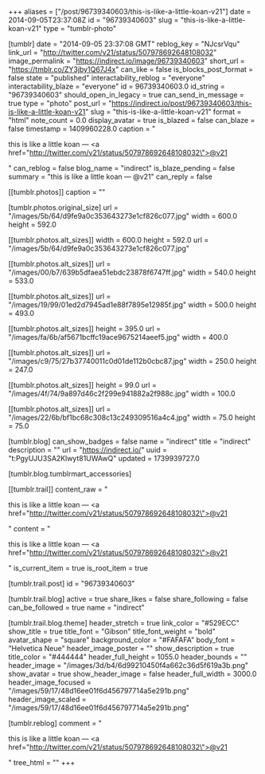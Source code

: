 +++
aliases = ["/post/96739340603/this-is-like-a-little-koan-v21"]
date = 2014-09-05T23:37:08Z
id = "96739340603"
slug = "this-is-like-a-little-koan-v21"
type = "tumblr-photo"

[tumblr]
date = "2014-09-05 23:37:08 GMT"
reblog_key = "NJcsrVqu"
link_url = "http://twitter.com/v21/status/507978692648108032"
image_permalink = "https://indirect.io/image/96739340603"
short_url = "https://tmblr.co/ZY3jby1Q67J4x"
can_like = false
is_blocks_post_format = false
state = "published"
interactability_reblog = "everyone"
interactability_blaze = "everyone"
id = 96739340603.0
id_string = "96739340603"
should_open_in_legacy = true
can_send_in_message = true
type = "photo"
post_url = "https://indirect.io/post/96739340603/this-is-like-a-little-koan-v21"
slug = "this-is-like-a-little-koan-v21"
format = "html"
note_count = 0.0
display_avatar = true
is_blazed = false
can_blaze = false
timestamp = 1409960228.0
caption = "<p>this is like a little koan — <a href=\"http://twitter.com/v21/status/507978692648108032\">@v21</a></p>"
can_reblog = false
blog_name = "indirect"
is_blaze_pending = false
summary = "this is like a little koan — @v21"
can_reply = false

[[tumblr.photos]]
caption = ""

[tumblr.photos.original_size]
url = "/images/5b/64/d9fe9a0c353643273e1cf826c077.jpg"
width = 600.0
height = 592.0

[[tumblr.photos.alt_sizes]]
width = 600.0
height = 592.0
url = "/images/5b/64/d9fe9a0c353643273e1cf826c077.jpg"

[[tumblr.photos.alt_sizes]]
url = "/images/00/b7/639b5dfaea51ebdc23878f6747ff.jpg"
width = 540.0
height = 533.0

[[tumblr.photos.alt_sizes]]
url = "/images/19/99/01ed2d7945ad1e88f7895e12985f.jpg"
width = 500.0
height = 493.0

[[tumblr.photos.alt_sizes]]
height = 395.0
url = "/images/fa/6b/af5671bcffc19ace9675214aeef5.jpg"
width = 400.0

[[tumblr.photos.alt_sizes]]
url = "/images/c9/75/27b37740011c0d01de112b0cbc87.jpg"
width = 250.0
height = 247.0

[[tumblr.photos.alt_sizes]]
height = 99.0
url = "/images/4f/74/9a897d46c2f299e941882a2f988c.jpg"
width = 100.0

[[tumblr.photos.alt_sizes]]
url = "/images/22/6b/bf1bc68c308c13c249309516a4c4.jpg"
width = 75.0
height = 75.0

[tumblr.blog]
can_show_badges = false
name = "indirect"
title = "indirect"
description = ""
url = "https://indirect.io/"
uuid = "t:PgyUJU3SA2Klwyt81UWAwQ"
updated = 1739939727.0

[tumblr.blog.tumblrmart_accessories]

[[tumblr.trail]]
content_raw = "<p>this is like a little koan — <a href=\"http://twitter.com/v21/status/507978692648108032\">@v21</a></p>"
content = "<p>this is like a little koan &mdash; <a href=\"http://twitter.com/v21/status/507978692648108032\">@v21</a></p>"
is_current_item = true
is_root_item = true

[tumblr.trail.post]
id = "96739340603"

[tumblr.trail.blog]
active = true
share_likes = false
share_following = false
can_be_followed = true
name = "indirect"

[tumblr.trail.blog.theme]
header_stretch = true
link_color = "#529ECC"
show_title = true
title_font = "Gibson"
title_font_weight = "bold"
avatar_shape = "square"
background_color = "#FAFAFA"
body_font = "Helvetica Neue"
header_image_poster = ""
show_description = true
title_color = "#444444"
header_full_height = 1055.0
header_bounds = ""
header_image = "/images/3d/b4/6d99210450f4a662c36d5f619a3b.png"
show_avatar = true
show_header_image = false
header_full_width = 3000.0
header_image_focused = "/images/59/17/48d16ee01f6d456797714a5e291b.png"
header_image_scaled = "/images/59/17/48d16ee01f6d456797714a5e291b.png"

[tumblr.reblog]
comment = "<p>this is like a little koan — <a href=\"http://twitter.com/v21/status/507978692648108032\">@v21</a></p>"
tree_html = ""
+++
